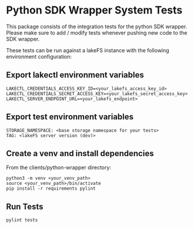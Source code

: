 # Python SDK Wrapper System Tests

This package consists of the integration tests for the python SDK wrapper.
Please make sure to add / modify tests whenever pushing new code to the SDK wrapper.

These tests can be run against a lakeFS instance with the following environment configuration:

## Export lakectl environment variables
```
LAKECTL_CREDENTIALS_ACCESS_KEY_ID=<your_lakefs_access_key_id>
LAKECTL_CREDENTIALS_SECRET_ACCESS_KEY=<your_lakefs_secret_access_key>
LAKECTL_SERVER_ENDPOINT_URL=<your_lakefs_endpoint>
```

## Export test environment variables
```
STORAGE_NAMESPACE: <base storage namespace for your tests>
TAG: <lakeFS server version (dev)>
```

## Create a venv and install dependencies

From the clients/python-wrapper directory:
```
python3 -m venv <your_venv_path>
source <your_venv_path>/bin/activate
pip install -r requirements pylint
```

## Run Tests
```
pylint tests
```
